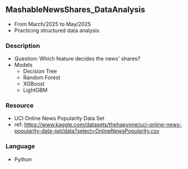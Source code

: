 ## MashableNewsShares_DataAnalysis
* From March/2025 to May/2025
* Practicing structured data analysis

### Description
* Question: Which feature decides the news' shares?
* Models
  * Decision Tree
  * Random Forest
  * XGBoost
  * LightGBM

### Resource
* UCI Online News Popularity Data Set
* ref: https://www.kaggle.com/datasets/thehapyone/uci-online-news-popularity-data-set/data?select=OnlineNewsPopularity.csv

### Language
* Python

